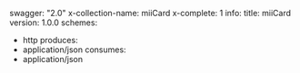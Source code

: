 swagger: "2.0"
x-collection-name: miiCard
x-complete: 1
info:
  title: miiCard
  version: 1.0.0
schemes:
- http
produces:
- application/json
consumes:
- application/json
